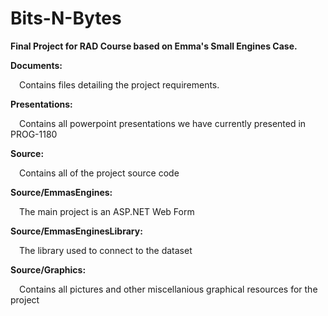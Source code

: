 # Bits-N-Bytes
<b>Final Project for RAD Course based on Emma's Small Engines Case.</b>


<b>Documents:</b>

&emsp;Contains files detailing the project requirements.

<b>Presentations:</b>

&emsp;Contains all powerpoint presentations we have currently presented in PROG-1180

<b>Source:</b>

&emsp;Contains all of the project source code

<b>Source/EmmasEngines:</b>

&emsp;The main project is an ASP.NET Web Form
  
<b>Source/EmmasEnginesLibrary:</b>

&emsp;The library used to connect to the dataset

<b>Source/Graphics:</b>

&emsp;Contains all pictures and other miscellanious graphical resources for the project
